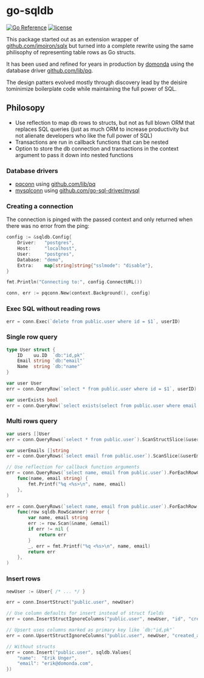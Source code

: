 # go-sqldb

[![Go Reference](https://pkg.go.dev/badge/github.com/domonda/go-sqldb.svg)](https://pkg.go.dev/github.com/domonda/go-sqldb) [![license](https://img.shields.io/badge/license-MIT-red.svg?style=flat)](https://raw.githubusercontent.com/domonda/go-sqldb/master/LICENSE)

This package started out as an extension wrapper of [github.com/jmoiron/sqlx](https://github.com/jmoiron/sqlx) but turned into a complete rewrite using the same philisophy of representing table rows as Go structs.

It has been used and refined for years in production by [domonda](https://domonda.com) using the database driver [github.com/lib/pq](https://github.com/lib/pq).

The design patters evolved mostly through discovery lead by the deisire tominimize boilerplate code while maintaining the full power of SQL. 

## Philosopy

* Use reflection to map db rows to structs, but not as full blown ORM that replaces SQL queries (just as much ORM to increase productivity but not alienate developers who like the full power of SQL)
* Transactions are run in callback functions that can be nested
* Option to store the db connection and transactions in the context argument to pass it down into nested functions


### Database drivers

* [pqconn](https://pkg.go.dev/github.com/domonda/go-sqldb/pqconn) using [github.com/lib/pq](https://github.com/lib/pq) 
* [mysqlconn](https://pkg.go.dev/github.com/domonda/go-sqldb/mysqlconn) using [github.com/go-sql-driver/mysql](https://github.com/go-sql-driver/mysql)


### Creating a connection

The connection is pinged with the passed context
and only returned when there was no error from the ping:

```go
config := &sqldb.Config{
    Driver:   "postgres",
    Host:     "localhost",
    User:     "postgres",
    Database: "demo",
    Extra:    map[string]string{"sslmode": "disable"},
}

fmt.Println("Connecting to:", config.ConnectURL())

conn, err := pqconn.New(context.Background(), config)
```

### Exec SQL without reading rows

```go
err = conn.Exec(`delete from public.user where id = $1`, userID)
```

### Single row query

```go
type User struct {
	ID    uu.ID  `db:"id,pk"`
	Email string `db:"email"`
	Name  string `db:"name"`
}

var user User
err = conn.QueryRow(`select * from public.user where id = $1`, userID).ScanStruct(&user)

var userExists bool
err = conn.QueryRow(`select exists(select from public.user where email = $1)`, userEmail).Scan(&userExists)
```

### Multi rows query

```go
var users []User
err = conn.QueryRows(`select * from public.user`).ScanStructSlice(&users)

var userEmails []string
err = conn.QueryRows(`select email from public.user`).ScanSlice(&userEmails)

// Use reflection for callback function arguments
err = conn.QueryRows(`select name, email from public.user`).ForEachRowCall(
    func(name, email string) {
        fmt.Printf("%q <%s>\n", name, email)
    },
)

err = conn.QueryRows(`select name, email from public.user`).ForEachRow(
    func(row sqldb.RowScanner) error {
        var name, email string
        err := row.Scan(&name, &email)
        if err != nil {
            return err
        }
        _, err = fmt.Printf("%q <%s>\n", name, email)
        return err
    },
)
```

### Insert rows

```go
newUser := &User{ /* ... */ }

err = conn.InsertStruct("public.user", newUser)

// Use column defaults for insert instead of struct fields
err = conn.InsertStructIgnoreColumns("public.user", newUser, "id", "created_at")

// Upsert uses columns marked as primary key like `db:"id,pk"`
err = conn.UpsertStructIgnoreColumns("public.user", newUser, "created_at")

// Without structs
err = conn.Insert("public.user", sqldb.Values{
    "name":  "Erik Unger",
    "email": "erik@domonda.com",
})
```

